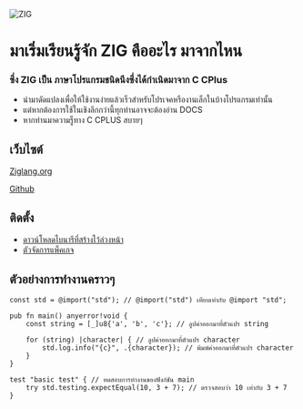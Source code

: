 ![ZIG](https://ziglang.org/img/zig-logo-dynamic.svg)
# มาเริ่มเรียนรู้จัก ZIG คืออะไร มาจากไหน 

### ซึ่ง ZIG เป็น ภาษาโปรแกรมชนิดนึงซึ่งได้กำเนิดมาจาก C CPlus

* นำมาดัดแปลงเพื่อให้ใช้งานง่ายแล้วเร็วสำหรับโปรเจคหรืองานเล็กในบ้างโปรแกรมเท่านั้น 
* แต่หากต้องการใช้ในเชิงลึกกว่านี้ทุกท่านอาจจะต้องอ่าน DOCS 
* หากท่านมาความรู็ทาง C CPLUS สบายๆ

## เว็บไซต์
[Ziglang.org](https://ziglang.org/)

[Github](https://github.com/ziglang/zig)

## ติดตั้ง

 * [ดาวน์โหลดไบนารีที่สร้างไว้ล่วงหน้า](https://ziglang.org/download/)
 * [ตัวจัดการแพ็คเกจ](https://github.com/ziglang/zig/wiki/Install-Zig-from-a-Package-Manager)
 
## ตัวอย่างการทำงานคราวๆ

```zig
const std = @import("std"); // @import("std") เทียบเท่ากับ @import "std";

pub fn main() anyerror!void {
    const string = [_]u8{'a', 'b', 'c'}; // ลูปค่าออกมาที่ตัวแปร string

    for (string) |character| { // ลูปค่าออกมาที่ตัวแปร character
        std.log.info("{c}", .{character}); // พิมพ์ค่าออกมาที่ตัวแปร character
    }
}

test "basic test" { // ทดสอบการทำงานของฟังก์ชัน main
    try std.testing.expectEqual(10, 3 + 7); // ตรวจสอบว่า 10 เท่ากับ 3 + 7
}

```
